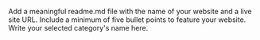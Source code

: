Add a meaningful readme.md file with the name of your website and a live site URL. Include a minimum of five bullet points to feature your website.  Write your selected category's name here. 